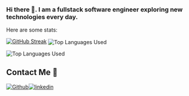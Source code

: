 ### Hi there 👋. I am a fullstack software engineer exploring new technologies every day.

Here are some stats:
</br>

[![GitHub Streak](https://streak-stats.demolab.com/?user=VentsislavAntov&theme=dark)](https://git.io/streak-stats)
<img align="center" src="https://streak-stats.demolab.com/?user=VentsislavAntov&theme=dark" alt="Top Languages Used" />

<img align="center" src="https://github-readme-stats.vercel.app/api/top-langs/?username=VentsislavAntov&theme=radical&count_private=true&langs_count=10&hide_border=true&layout=compact&include_all_commits=true" alt="Top Languages Used" />

## Contact Me 🤝

[<img alt="Github" src="https://img.shields.io/badge/GitHub-%2312100E.svg?&style=for-the-badge&logo=Github&logoColor=white" />](https://github.com/VentsislavAntov)[<img alt="linkedin" src="https://img.shields.io/badge/linkedin-%230077B5.svg?&style=for-the-badge&logo=linkedin&logoColor=white" />](https://www.linkedin.com/in/ventsislav-antov-147610104)
